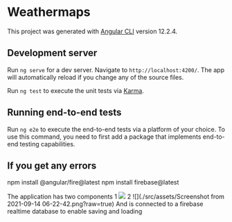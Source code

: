 # Weathermaps

This project was generated with [Angular CLI](https://github.com/angular/angular-cli) version 12.2.4.

## Development server

Run `ng serve` for a dev server. Navigate to `http://localhost:4200/`. The app will automatically reload if you change any of the source files.



Run `ng test` to execute the unit tests via [Karma](https://karma-runner.github.io).

## Running end-to-end tests

Run `ng e2e` to execute the end-to-end tests via a platform of your choice. To use this command, you need to first add a package that implements end-to-end testing capabilities.

## If you get any errors

npm install @angular/fire@latest
npm install firebase@latest

The application has two components 
1
![](https://github.com/gerkibz/leaflet-weather-notification-firebase/blob/main/src/assets/Screenshot%20from%202021-09-14%2006-21-08.png?raw=true)
2
![](./src/assets/Screenshot from 2021-09-14 06-22-42.png?raw=true)
And is connected to a firebase realtime database to enable saving and loading
